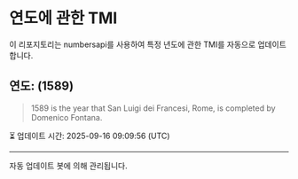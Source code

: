
# 연도에 관한 TMI

이 리포지토리는 numbersapi를 사용하여 특정 년도에 관한 TMI를 자동으로 업데이트합니다.

## 연도: (1589)
> 1589 is the year that San Luigi dei Francesi, Rome, is completed by Domenico Fontana.

⏳ 업데이트 시간: 2025-09-16 09:09:56 (UTC)

---
자동 업데이트 봇에 의해 관리됩니다.
